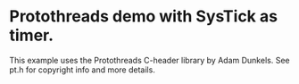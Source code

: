 # Protothreads demo with SysTick as timer.

This example uses the Protothreads C-header library
by Adam Dunkels.
See pt.h for copyright info and more details.


